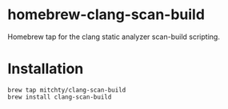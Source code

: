 homebrew-clang-scan-build
==============

Homebrew tap for the clang static analyzer scan-build scripting.

# Installation

    brew tap mitchty/clang-scan-build
    brew install clang-scan-build
